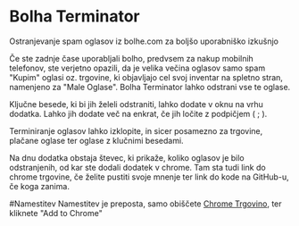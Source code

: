 # Bolha Terminator
Ostranjevanje spam oglasov iz bolhe.com za boljšo uporabniško izkušnjo

Če ste zadnje čase uporabljali bolho, predvsem za nakup mobilnih telefonov, ste verjetno opazili, da je velika večina oglasov samo spam "Kupim" oglasi oz. trgovine, ki objavljajo cel svoj inventar na spletno stran, namenjeno za "Male Oglase". Bolha Terminator lahko odstrani vse te oglase.

Ključne besede, ki bi jih želeli odstraniti, lahko dodate v oknu na vrhu dodatka. Lahko jih dodate več na enkrat, če jih ločite z podpičjem ( ; ).

Terminiranje oglasov lahko izklopite, in sicer posamezno za trgovine, plačane oglase ter oglase z klučnimi besedami.

Na dnu dodatka obstaja števec, ki prikaže, koliko oglasov je bilo odstranjenih, od kar ste dodali dodatek v chrome. Tam sta tudi link do chrome trgovine, če želite pustiti svoje mnenje ter link do kode na GitHub-u, če koga zanima.

#Namestitev
Namestitev je preposta, samo obiščete [Chrome Trgovino](https://chrome.google.com/webstore/detail/bolha-terminator/ckhgdbedglenocplnnfjibkhnlamlimc), ter kliknete "Add to Chrome"
